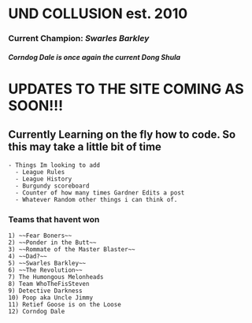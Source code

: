 # **UND COLLUSION est. 2010**

### Current Champion:  ***Swarles Barkley***

##### *Corndog Dale is once again the current Dong Shula*

# **UPDATES TO THE SITE COMING AS SOON!!!**
  ## Currently Learning on the fly how to code. So this may take a little bit of time
    - Things Im looking to add
      - League Rules
      - League History
      - Burgundy scoreboard
      - Counter of how many times Gardner Edits a post
      - Whatever Random other things i can think of. 

### Teams that havent won
    1) ~~Fear Boners~~
    2) ~~Ponder in the Butt~~
    3) ~~Rommate of the Master Blaster~~
    4) ~~Dad?~~
    5) ~~Swarles Barkley~~
    6) ~~The Revolution~~
    7) The Humongous Melonheads
    8) Team WhoTheFisSteven
    9) Detective Darkness
    10) Poop aka Uncle Jimmy
    11) Retief Goose is on the Loose
    12) Corndog Dale
